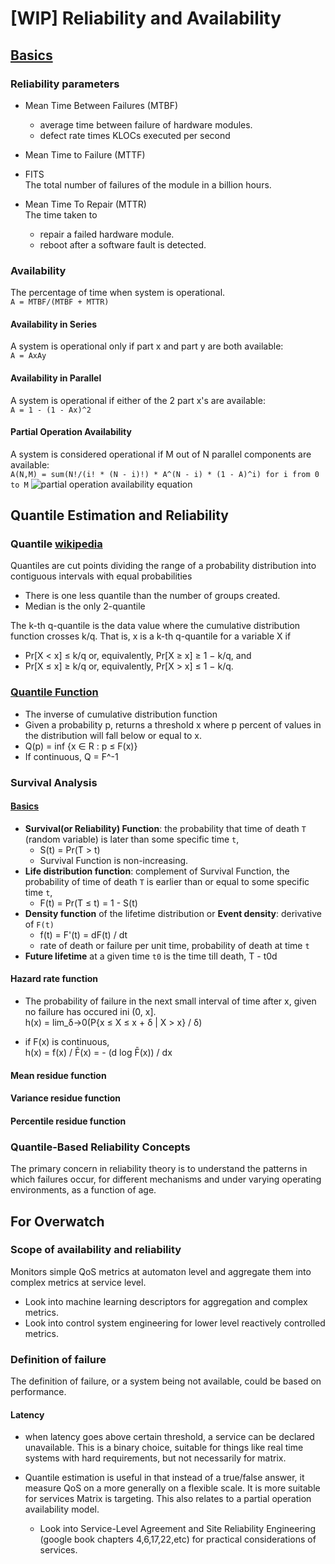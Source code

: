 # \[WIP\] Reliability and Availability
## [ Basics](http://www.eventhelix.com/RealtimeMantra/FaultHandling/reliability_availability_basics.htm#.W4n2zBRfiHt)

### Reliability parameters
- Mean Time Between Failures (MTBF)  
  - average time between failure of hardware modules.
  - defect rate times KLOCs executed per second

- Mean Time to Failure (MTTF)

- FITS  
The total number of failures of the module in a billion hours.
- Mean Time To Repair (MTTR)  
The time taken to
  - repair a failed hardware module.
  - reboot after a software fault is detected.

### Availability
The percentage of time when system is operational.  
`A = MTBF/(MTBF + MTTR)`

#### Availability in Series
A system is operational only if part x and part y are both available:  
`A = AxAy`

#### Availability in Parallel
A system is operational if either of the 2 part x's are available:  
`A = 1 - (1 - Ax)^2`

#### Partial Operation Availability
A system is considered operational if M out of N parallel components are available:  
`A(N,M) = sum(N!/(i! * (N - i)!) * A^(N - i) * (1 - A)^i) for i from 0 to M`
![partial operation availability equation](http://www.eventhelix.com/RealtimeMantra/FaultHandling/images/partial-availability.gif)

## Quantile Estimation and Reliability
### Quantile [wikipedia](https://en.wikipedia.org/wiki/Quantile)
Quantiles are cut points dividing the range of a probability distribution into contiguous intervals with equal probabilities
- There is one less quantile than the number of groups created.
- Median is the only 2-quantile

The k-th q-quantile is the data value where the cumulative distribution function crosses k/q. That is, x is a k-th q-quantile for a variable X if
- Pr[X < x] ≤ k/q or, equivalently, Pr[X ≥ x] ≥ 1 − k/q, and
- Pr[X ≤ x] ≥ k/q or, equivalently, Pr[X > x] ≤ 1 − k/q.

### [Quantile Function](https://en.wikipedia.org/wiki/Quantile_function)
- The inverse of cumulative distribution function
- Given a probability p, returns a threshold x where p percent of values in the distribution will fall below or equal to x.
- Q(p) = inf {x &in; R : p &le; F(x)}
- If continuous, Q = F^-1

### Survival Analysis
#### [Basics](https://en.wikipedia.org/wiki/Survival_analysis)
- **Survival(or Reliability) Function**: the probability that time of death `T` (random variable) is later than some specific time `t`,
  - S(t) = Pr(T > t)
  - Survival Function is non-increasing.
- **Life distribution function**: complement of Survival Function, the probability of time of death `T` is earlier than or equal to some specific time `t`,
  - F(t) = Pr(T &le; t) = 1 - S(t)
- **Density function** of the lifetime distribution or **Event density**: derivative of `F(t)`
  - f(t) = F'(t) = dF(t) / dt
  - rate of death or failure per unit time, probability of death at time `t`
- **Future lifetime** at a given time `t0` is the time till death, T - t0d

#### Hazard rate function
- The probability of failure in the next small interval of time after x, given no failure has occured ini (0, x].  
  h(x) = lim_&delta;&rightarrow;0(P{x &le; X &le; x + &delta; | X > x} / &delta;)  

- if F(x) is continuous,   
  h(x) = f(x) / F&#x0304;(x) = - (d log F&#x0304;(x)) / dx

#### Mean residue function

#### Variance residue function

#### Percentile residue function

### Quantile-Based Reliability Concepts
The primary concern in reliability theory is to understand the patterns in which failures occur, for different mechanisms and under varying operating environments, as a function of age.


## For Overwatch
### Scope of availability and reliability
Monitors simple QoS metrics at automaton level and aggregate them into complex metrics at service level.
- Look into machine learning descriptors for aggregation and complex metrics.
- Look into control system engineering for lower level reactively controlled metrics.

### Definition of failure
The definition of failure, or a system being not available, could be based on performance.

#### Latency
- when latency goes above certain threshold, a service can be declared unavailable. This is a binary choice, suitable for things like real time systems with hard requirements, but not necessarily for matrix.  

- Quantile estimation is useful in that instead of a true/false answer, it measure QoS on a more generally on a flexible scale. It is more suitable for services Matrix is targeting. This also relates to a partial operation availability model.
  - Look into Service-Level Agreement and Site Reliability Engineering (google book chapters 4,6,17,22,etc) for practical considerations of services.
